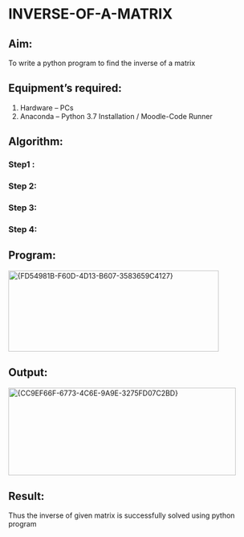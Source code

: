 # INVERSE-OF-A-MATRIX
## Aim:
To write a python program to find the inverse of a matrix
## Equipment’s required:
1. 	Hardware – PCs
2. 	Anaconda – Python 3.7 Installation / Moodle-Code Runner
## Algorithm:
### Step1 : 
### Step 2: 
### Step 3: 
### Step 4: 

## Program:
<img width="419" height="161" alt="{FD54981B-F60D-4D13-B607-3583659C4127}" src="https://github.com/user-attachments/assets/9a3d85c3-33c7-4e53-9f03-f29a7a5609d1" />

## Output:
<img width="453" height="174" alt="{CC9EF66F-6773-4C6E-9A9E-3275FD07C2BD}" src="https://github.com/user-attachments/assets/a6eb4215-a57b-45c6-adb7-d97797239920" />

## Result:
Thus the inverse of given matrix is successfully solved using python program

